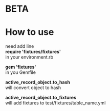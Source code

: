BETA
======

How to use
======

need add line  
 **require 'fixtures/fixtures'**  
in your environment.rb

 **gem 'fixtures'**  
in you Gemfile

**active_record_object.to_hash**  
will convert object to hash



**active_record_object.to_fixtures**  
will add fixtures to test/fixtures/table_name.yml
